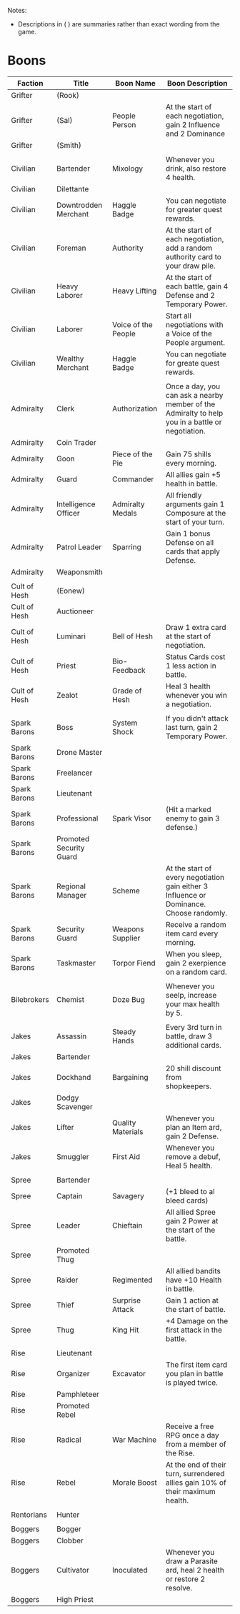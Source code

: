 Notes:
* Descriptions in ( ) are summaries rather than exact wording from the game. 

# Boons

| Faction |  Title | Boon Name | Boon Description |
|---|---|---|---|
| Grifter | (Rook) |  |  |
| Grifter | (Sal) | People Person | At the start of each negotiation, gain 2 Influence and 2 Dominance |
| Grifter | (Smith) |  |  |
|  |  |  |  |
| Civilian | Bartender | Mixology | Whenever you drink, also restore 4 health. |
| Civilian | Dilettante |  |  |
| Civilian | Downtrodden Merchant | Haggle Badge | You can negotiate for greater quest rewards. |
| Civilian | Foreman | Authority | At the start of each negotiation, add a random authority card to your draw pile. |
| Civilian | Heavy Laborer | Heavy Lifting | At the start of each battle, gain 4 Defense and 2 Temporary Power. |
| Civilian | Laborer | Voice of the People | Start all negotiations with a Voice of the People argument. |
| Civilian | Wealthy Merchant | Haggle Badge | You can negotiate for greate quest rewards. |
|  |  |  |  |
| Admiralty | Clerk | Authorization | Once a day, you can ask a nearby member of the Admiralty to help you in a battle or negotiation. |
| Admiralty | Coin Trader |  |  |
| Admiralty | Goon | Piece of the Pie | Gain 75 shills every morning. |
| Admiralty | Guard | Commander | All allies gain +5 health in battle. |
| Admiralty | Intelligence Officer | Admiralty Medals | All friendly arguments gain 1 Composure at the start of your turn. |
| Admiralty | Patrol Leader | Sparring | Gain 1 bonus Defense on all cards that apply Defense. |
| Admiralty | Weaponsmith |  |  |
|  |  |  |  |
| Cult of Hesh | (Eonew) |  |  |
| Cult of Hesh | Auctioneer |  |  |
| Cult of Hesh | Luminari | Bell of Hesh | Draw 1 extra card at the start of negotiation. |
| Cult of Hesh | Priest | Bio-Feedback | Status Cards cost 1 less action in battle. |
| Cult of Hesh | Zealot | Grade of Hesh | Heal 3 health whenever you win a negotiation. |
|  |  |  |  |
| Spark Barons | Boss | System Shock | If you didn't attack last turn, gain 2 Temporary Power. |
| Spark Barons | Drone Master |  |  |
| Spark Barons | Freelancer |  |  |
| Spark Barons | Lieutenant |  |  |
| Spark Barons | Professional | Spark Visor | (Hit a marked enemy to gain 3 defense.) |
| Spark Barons | Promoted Security Guard |  |  |
| Spark Barons | Regional Manager | Scheme | At the start of every negotiation gain either 3 Influence or Dominance. Choose randomly. |
| Spark Barons | Security Guard | Weapons Supplier | Receive a random item card every morning. |
| Spark Barons | Taskmaster | Torpor Fiend | When you sleep, gain 2 exerpience on a random card. |
|  |  |  |  |
| Bilebrokers | Chemist | Doze Bug | Whenever you seelp, increase your max health by 5. |
|  |  |  |  |
| Jakes | Assassin | Steady Hands | Every 3rd turn in battle, draw 3 additional cards. |
| Jakes | Bartender |  |  |
| Jakes | Dockhand | Bargaining | 20 shill discount from shopkeepers. |
| Jakes | Dodgy Scavenger |  |  |
| Jakes | Lifter | Quality Materials | Whenever you plan an Item ard, gain 2 Defense. |
| Jakes | Smuggler | First Aid | Whenever you remove a debuf, Heal 5 health. |
|  |  |  |  |
| Spree | Bartender |  |  |
| Spree | Captain | Savagery | (+1 bleed to al bleed cards) |
| Spree | Leader | Chieftain | All allied Spree gain 2 Power at the start of the battle. |
| Spree | Promoted Thug |  |  |
| Spree | Raider | Regimented | All allied bandits have +10 Health in battle. |
| Spree | Thief | Surprise Attack | Gain 1 action at the start of battle. |
| Spree | Thug | King Hit | +4 Damage on the first attack in the battle. |
|  |  |  |  |
| Rise | Lieutenant |  |  |
| Rise | Organizer | Excavator | The first item card you plan in battle is played twice. |
| Rise | Pamphleteer |  |  |
| Rise | Promoted Rebel |  |  |
| Rise | Radical | War Machine | Receive a free RPG once a day from a member of the Rise. |
| Rise | Rebel | Morale Boost | At the end of their turn, surrendered allies gain 10% of their maximum health. |
|  |  |  |  |
| Rentorians | Hunter |    |  |
|  |  |  |  |
| Boggers | Bogger  |  |  |
| Boggers | Clobber |  |  |
| Boggers | Cultivator | Inoculated | Whenever you draw a Parasite ard, heal 2 health or restore 2 resolve. |
| Boggers | High Priest |  |  |